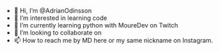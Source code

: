- 👋 Hi, I’m @AdrianOdinsson
- 👀 I’m interested in learning code
- 🌱 I’m currently learning python with MoureDev on Twitch 
- 💞️ I’m looking to collaborate on 
- 📫 How to reach me by MD here or my same nickname on Instagram.

<!---
AdrianOdinsson/AdrianOdinsson is a ✨ special ✨ repository because its `README.md` (this file) appears on your GitHub profile.
You can click the Preview link to take a look at your changes.
--->
